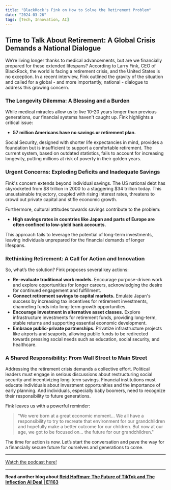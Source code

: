 ```yaml
---
title: "BlackRock's Fink on How to Solve the Retirement Problem"
date: "2024-03-26"
tags: [Tech, Innovation, AI]
---
```


## Time to Talk About Retirement: A Global Crisis Demands a National Dialogue

We’re living longer thanks to medical advancements, but are we financially prepared for these extended lifespans? According to Larry Fink, CEO of BlackRock, the world is facing a retirement crisis, and the United States is no exception.  In a recent interview, Fink outlined the gravity of the situation and called for a global - and more importantly, national - dialogue to address this growing concern. 

### The Longevity Dilemma: A Blessing and a Burden

While medical miracles allow us to live 10-20 years longer than previous generations, our financial systems haven't caught up.  Fink highlights a critical issue:

* **57 million Americans have no savings or retirement plan.**  

Social Security, designed with shorter life expectancies in mind, provides a foundation but is insufficient to support a comfortable retirement. The current system, based on outdated statistics, fails to account for increasing longevity, putting millions at risk of poverty in their golden years.

### Urgent Concerns: Exploding Deficits and Inadequate Savings

Fink's concern extends beyond individual savings. The US national debt has skyrocketed from $8 trillion in 2000 to a staggering $34 trillion today. This unsustainable trajectory, coupled with rising interest rates, threatens to crowd out private capital and stifle economic growth.

Furthermore, cultural attitudes towards savings contribute to the problem:

* **High savings rates in countries like Japan and parts of Europe are often confined to low-yield bank accounts.** 

This approach fails to leverage the potential of long-term investments, leaving individuals unprepared for the financial demands of longer lifespans. 

### Rethinking Retirement: A Call for Action and Innovation

So, what’s the solution? Fink proposes several key actions:

* **Re-evaluate traditional work models.** Encourage purpose-driven work and explore opportunities for longer careers, acknowledging the desire for continued engagement and fulfillment. 
* **Connect retirement savings to capital markets.**  Emulate Japan's success by increasing tax incentives for retirement investments, channeling funds into long-term growth opportunities. 
* **Encourage investment in alternative asset classes.**  Explore infrastructure investments for retirement funds, providing long-term, stable returns and supporting essential economic development.
* **Embrace public-private partnerships.**  Privatize infrastructure projects like airports and seaports, allowing public funds to be redirected towards pressing social needs such as education, social security, and healthcare. 

### A Shared Responsibility: From Wall Street to Main Street

Addressing the retirement crisis demands a collective effort.  Political leaders must engage in serious discussions about restructuring social security and incentivizing long-term savings. Financial institutions must educate individuals about investment opportunities and the importance of early planning. And individuals, especially baby boomers, need to recognize their responsibility to future generations.  

Fink leaves us with a powerful reminder: 

> "We were born at a great economic moment... We all have a responsibility to try to recreate that environment for our grandchildren and hopefully make a better outcome for our children. But now at our age, we got to be focused on... the future for our grandchildren."  

The time for action is now. Let’s start the conversation and pave the way for a financially secure future for ourselves and generations to come.

---

<a href="https://youtube.com/watch?v=hOz19yUXWlE" target="_blank">Watch the podcast here!</a>


---

**Read another blog about [Reid Hoffman: The Future of TikTok and The Inflection AI Deal | E1163](./20240610-reidhoffman-20vcwithharrystebbings)**